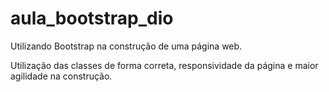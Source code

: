 # aula_bootstrap_dio
Utilizando Bootstrap na construção de uma página web.

Utilização das classes de forma correta, responsividade da página e maior agilidade na construção.
